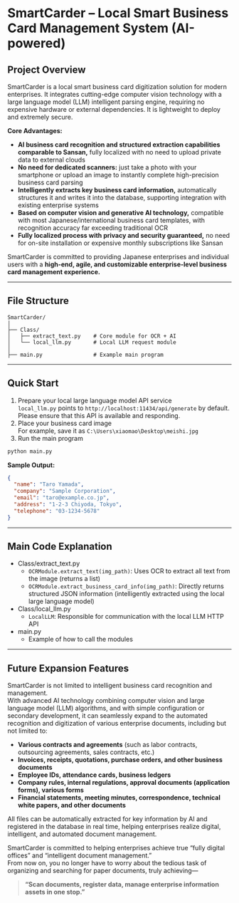 # SmartCarder – Local Smart Business Card Management System (AI-powered)

## Project Overview

SmartCarder is a local smart business card digitization solution for modern enterprises. It integrates cutting-edge computer vision technology with a large language model (LLM) intelligent parsing engine, requiring no expensive hardware or external dependencies. It is lightweight to deploy and extremely secure.

**Core Advantages:**

- **AI business card recognition and structured extraction capabilities comparable to Sansan,** fully localized with no need to upload private data to external clouds
- **No need for dedicated scanners:** just take a photo with your smartphone or upload an image to instantly complete high-precision business card parsing
- **Intelligently extracts key business card information,** automatically structures it and writes it into the database, supporting integration with existing enterprise systems
- **Based on computer vision and generative AI technology,** compatible with most Japanese/international business card templates, with recognition accuracy far exceeding traditional OCR
- **Fully localized process with privacy and security guaranteed,** no need for on-site installation or expensive monthly subscriptions like Sansan

SmartCarder is committed to providing Japanese enterprises and individual users with a **high-end, agile, and customizable enterprise-level business card management experience.**

---

## File Structure

```
SmartCarder/
│
├── Class/
│   ├── extract_text.py    # Core module for OCR + AI
│   └── local_llm.py       # Local LLM request module
│
├── main.py                # Example main program
```

---

## Quick Start

1. Prepare your local large language model API service  
    `local_llm.py` points to `http://localhost:11434/api/generate` by default. Please ensure that this API is available and responding.
2. Place your business card image  
    For example, save it as `C:\Users\xiaomao\Desktop\meishi.jpg`
3. Run the main program

```bash
python main.py
```

**Sample Output:**

```json
{
  "name": "Taro Yamada",
  "company": "Sample Corporation",
  "email": "taro@example.co.jp",
  "address": "1-2-3 Chiyoda, Tokyo",
  "telephone": "03-1234-5678"
}
```

---

## Main Code Explanation

- Class/extract_text.py
    - `OCRModule.extract_text(img_path)`: Uses OCR to extract all text from the image (returns a list)
    - `OCRModule.extract_business_card_info(img_path)`: Directly returns structured JSON information (intelligently extracted using the local large language model)
- Class/local_llm.py
    - `LocalLLM`: Responsible for communication with the local LLM HTTP API
- main.py
    - Example of how to call the modules

---

## Future Expansion Features

SmartCarder is not limited to intelligent business card recognition and management.  
With advanced AI technology combining computer vision and large language model (LLM) algorithms, and with simple configuration or secondary development, it can seamlessly expand to the automated recognition and digitization of various enterprise documents, including but not limited to:

- **Various contracts and agreements** (such as labor contracts, outsourcing agreements, sales contracts, etc.)
- **Invoices, receipts, quotations, purchase orders, and other business documents**
- **Employee IDs, attendance cards, business ledgers**
- **Company rules, internal regulations, approval documents (application forms), various forms**
- **Financial statements, meeting minutes, correspondence, technical white papers, and other documents**

All files can be automatically extracted for key information by AI and registered in the database in real time, helping enterprises realize digital, intelligent, and automated document management.

SmartCarder is committed to helping enterprises achieve true “fully digital offices” and “intelligent document management.”  
From now on, you no longer have to worry about the tedious task of organizing and searching for paper documents, truly achieving—

> **“Scan documents, register data, manage enterprise information assets in one stop.”**
